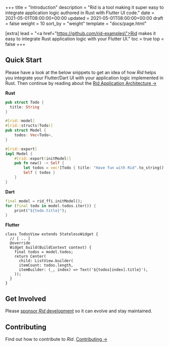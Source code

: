 +++
title = "Introduction"
description = "Rid is a tool making it super easy to integrate application logic authored in Rust with Flutter UI code."
date = 2021-05-01T08:00:00+00:00
updated = 2021-05-01T08:00:00+00:00
draft = false
weight = 10
sort_by = "weight"
template = "docs/page.html"

[extra]
lead = "<a href=\"https://github.com/rid-examples\">Rid</a> makes it easy to integrate Rust application logic with your Flutter UI."
toc = true
top = false
+++

## Quick Start

Please have a look at the below snippets to get an idea of how _Rid_ helps you integrate
your Flutter/Dart UI with your application logic implemented in Rust. Then continue by reading
about the [Rid Application Architecture →](../architecture/)

**Rust**
```rust
pub struct Todo {
  title: String
}

#[rid::model]
#[rid::structs(Todo)]
pub struct Model {
    todos: Vec<Todo>,
}

#[rid::export]
impl Model {
    #[rid::export(initModel)]
    pub fn new() -> Self {
        let todos = vec![Todo { title: "Have fun with Rid".to_string() }]; 
        Self { todos }
    }
}
```

**Dart**
```dart 
final model = rid_ffi.initModel();
for (final todo in model.todos.iter()) {
    print("${todo.title}");
}
```

**Flutter**
```dart, hl_lines = 5 8 9 
class TodosView extends StatelessWidget {
  // [ .. ]
  @override
  Widget build(BuildContext context) {
    final todos = model.todos;
    return Center(
      child: ListView.builder(
      itemCount: todos.length,
      itemBuilder: (_, index) => Text('${todos[index].title}'),
    ));
  }
}
```

## Get Involved 

Please [sponsor _Rid_ development](https://github.com/sponsors/thlorenz) so it can evolve and stay maintained. 

## Contributing

Find out how to contribute to _Rid_. [Contributing →](../../contributing/how-to-contribute/)
